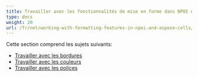 ```yaml
---
title: Travailler avec les fonctionnalités de mise en forme dans NPOI et Aspose.Cells
type: docs
weight: 20
url: /fr/net/working-with-formatting-features-in-npoi-and-aspose-cells/
---
```


Cette section comprend les sujets suivants:

- [Travailler avec les bordures](/cells/fr/net/working-with-borders/)
- [Travailler avec les couleurs](/cells/fr/net/working-with-colors/)
- [Travailler avec les polices](/cells/fr/net/working-with-fonts/)
